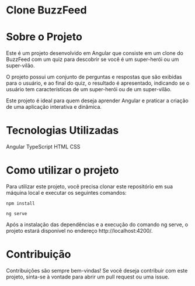 <h1 style="margim:auto;"> Clone BuzzFeed </h1>

# Sobre o Projeto
Este é um projeto desenvolvido em Angular que consiste em um clone do BuzzFeed com um quiz para descobrir se você é um super-herói ou um super-vilão.

O projeto possui um conjunto de perguntas e respostas que são exibidas para o usuário, e ao final do quiz, o resultado é apresentado, indicando se o usuário tem características de um super-herói ou de um super-vilão.

Este projeto é ideal para quem deseja aprender Angular e praticar a criação de uma aplicação interativa e dinâmica.

# Tecnologias Utilizadas

Angular
TypeScript
HTML
CSS

# Como utilizar o projeto
Para utilizar este projeto, você precisa clonar este repositório em sua máquina local e executar os seguintes comandos:

````
npm install
````
````
ng serve
````

Após a instalação das dependências e a execução do comando ng serve, o projeto estará disponível no endereço http://localhost:4200/.

# Contribuição
Contribuições são sempre bem-vindas! Se você deseja contribuir com este projeto, sinta-se à vontade para abrir um pull request ou uma issue.


